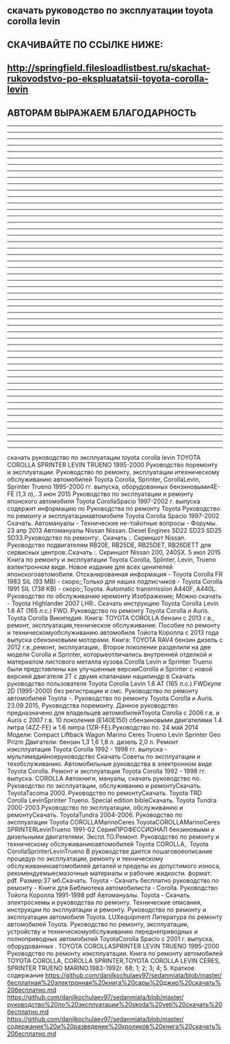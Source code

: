 скачать руководство по эксплуатации toyota corolla levin
--------------------------------------------------
СКАЧИВАЙТЕ ПО ССЫЛКЕ НИЖЕ:
--------------------------------------------------
http://springfield.filesloadlistbest.ru/skachat-rukovodstvo-po-ekspluatatsii-toyota-corolla-levin
--------------------------------------------------
АВТОРАМ ВЫРАЖАЕМ БЛАГОДАРНОСТЬ
--------------------------------------------------
--------------------------------------------------
--------------------------------------------------
--------------------------------------------------
--------------------------------------------------
--------------------------------------------------
--------------------------------------------------
--------------------------------------------------
--------------------------------------------------
--------------------------------------------------
--------------------------------------------------
--------------------------------------------------
--------------------------------------------------
--------------------------------------------------
--------------------------------------------------
--------------------------------------------------
--------------------------------------------------
--------------------------------------------------
--------------------------------------------------
--------------------------------------------------
--------------------------------------------------
--------------------------------------------------
--------------------------------------------------
--------------------------------------------------
--------------------------------------------------
--------------------------------------------------
--------------------------------------------------
--------------------------------------------------
--------------------------------------------------
--------------------------------------------------
--------------------------------------------------
--------------------------------------------------
--------------------------------------------------
--------------------------------------------------
--------------------------------------------------
--------------------------------------------------
--------------------------------------------------
--------------------------------------------------
--------------------------------------------------
--------------------------------------------------
--------------------------------------------------
--------------------------------------------------
--------------------------------------------------
--------------------------------------------------
--------------------------------------------------
--------------------------------------------------
--------------------------------------------------
--------------------------------------------------
--------------------------------------------------
--------------------------------------------------
--------------------------------------------------
--------------------------------------------------
скачать руководство по эксплуатации toyota corolla levin TOYOTA COROLLA SPRINTER  LEVIN  TRUENO 1995-2000 Руководство поремонту и эксплуатации. Руководство по ремонту, эксплуатации итехническому обслуживанию автомобилей Toyota Corolla, Sprinter, CorollaLevin, Sprinter Trueno 1995-2000 гг. выпуска, оборудованных бензиновыми4E-FE (1,3 л),. 3 июн 2015  Руководство по эксплуатации и ремонту японского автомобиля Toyota CorollaSpacio 1997-2002 г. выпуска содержит информацию по   Руководства по ремонту  Toyota  Руководство по ремонту и эксплуатацииавтомобиля Toyota Corolla Spacio 1997-2002 Скачать. Автомануалы - Технические не-тойотные вопросы - Форумы. 23 апр 2013  Автомануалы Nissan Nissan. Diesel Engines SD22 SD23 SD25 SD33.Руководство по ремонту:. Скачать :. Cкриншот Nissan. Руководство подвигателям RB20E, RB25DE, RB25DET, RB26DETT для сервисных центров:.Скачать :. Cкриншот Nissan 200, 240SX. 5 июл 2015  Книга по ремонту и эксплуатации Toyota Corolla, Splinter, Levin, Trueno вэлектронном виде. Новое издание для всех ценителей японскогоавтомобиля. Отсканированная информация - Toyota Corolla FR 1983 SIL (93 MB) - скоро;;Только для наших подписчиков - Toyota Corolla 1991 SIL (738 KB) - скоро;;Toyota. Automatic transmission A440F, A440L. Руководство по обслуживанию иремонту Изображение; Можно скачать - Toyota Highlander 2007 LHR:. Скачать инструкцию Toyota Corolla Levin 1.6 AT (165 л.с.) FWD. Руководство по ремонту Toyota Corolla и Auris. Toyota Corolla  Википедия. Книга: TOYOTA COROLLA бензин с 2013 г.в., ремонт, эксплуатация,техническое обслуживание. Пособие по ремонту и техническомуобслуживанию автомобиля Тойота Королла с 2013 года выпуска сбензиновыми моторами. Книга: TOYOTA RAV4 бензин  дизель c 2012 г.в.,ремонт, эксплуатация,. Второе поколение разделили на две модели Corolla и Sprinter, которыеотличались внутренней отделкой и материалом листового металла кузова.Corolla Levin и Sprinter Trueno были представлены как улучшенные версииCorolla и Sprinter с новой версией двигателя 2T с двумя клапанами нацилиндр в
Скачать руководство пользователя Toyota Corolla Levin 1.6 AT (165 л.с.) FWDкупе 2D (1995-2000) без регистрации и смс. Руководство по ремонту автомобилей Toyota -. Руководство по ремонту Toyota Corolla и Auris. 23.09.2015, Руководства поремонту. Данное руководство предназначено для владельцев автомобилейToyota Corolla c 2006 г.в. и Auris с 2007 г.в. 10 поколения (E140E150) сбензиновыми двигателями 1.4 литра (4ZZ-FE) и 1.6 литра (1ZR-FE).Руководство по. 24 май 2014  Модели: Compact  Liftback  Wagon  Marino  Ceres  Trueno  Levin  Sprinter Geo Prizm Двигатели: бензин 1,3  1,6  1,8 л. дизель 2,0 л.  Ремонт иэксплуатация Toyota Corolla 1992 - 1998 гг. выпуска - мультимедийноеруководство Скачать  Советы по эксплуатации и техобслуживанию. Автомобильные руководства в электронном виде Toyota Corolla. Ремонт и эксплуатация Toyota Corolla 1992 - 1998 гг. выпуска. COROLLA  Автокниги, мануалы, скачать руководство по. Руководство по эксплуатации, обслуживанию и ремонтуСкачать. ToyotaTacoma 2000. Руководство по ремонтуСкачать. Toyota TRD Corolla LevinSprinter Trueno. Special edition bibleСкачать. Toyota Tundra 2000-2003.Руководство по эксплуатации, обслуживанию и ремонтуСкачать. ToyotaTundra 2004-2006. Руководство по эксплуатации Toyota COROLLAMarinoCeres ToyotaCOROLLAMarinoCeres  SPRINTERLevinTrueno 1991-02 CерияПРОФЕССИОНАЛ бензиновыми и дизельными двигателями. Экспл.ТО.Ремонт. Руководство по ремонту и техническому обслуживаниюавтомобилей Toyota COROLLA,. Toyota CorollaSprinterLevinTrueno В руководстве дается пошаговоеописание процедур по эксплуатации, ремонту и техническому обслуживаниюавтомобилей  деталей и пределы их допустимого износа, рекомендуемыесмазочные материалы и рабочие жидкости. формат: pdf. Размер:37 мб.Скачать. Toyota - Скачать бесплатно руководство по ремонту - Книги для
Библиотека автомобилиста - Corolla. Руководство Тойота Королла 1991-1998 pdf  Автомануалы. Toyota - Скачать электросхемы и руководства по ремонту. Технические описания, инструкции по эксплуатации и ремонту. Руководство по ремонту и эксплуатации автомобиля Toyota. LUXequipment  Литература по ремонту автомобилей Toyota. Руководство по ремонту, эксплуатации, устройству и техническомуобслуживанию переднеприводных и полноприводных автомобилей ToyotaCorolla Spacio с 2001 г. выпуска, оборудованных . TOYOTA COROLLASPRINTER  LEVIN  TRUENO 1995-2000 Руководство по ремонту иэксплуатации. Книга по ремонту автомобилей TOYOTA COROLLA, COROLLA SPRINTER,TOYOTA COROLLA LEVIN  CERES, SPRINTER TRUENO  MARINO.1983-1992г. 68; 1; 2; 3; 4; 5. Краткое содержание
https://github.com/danilkochulaev97/sedanmiata/blob/master/бесплатная%20электронная%20книга%20сары%20джио%20скачать%20бесплатно.md
https://github.com/danilkochulaev97/sedanmiata/blob/master/руководство%20по%20эксплуатации%20skoda%20yeti%20скачать%20бесплатно.md
https://github.com/danilkochulaev97/sedanmiata/blob/master/содержание%20и%20разведение%20кроликов%20книга%20скачать%20бесплатно.md